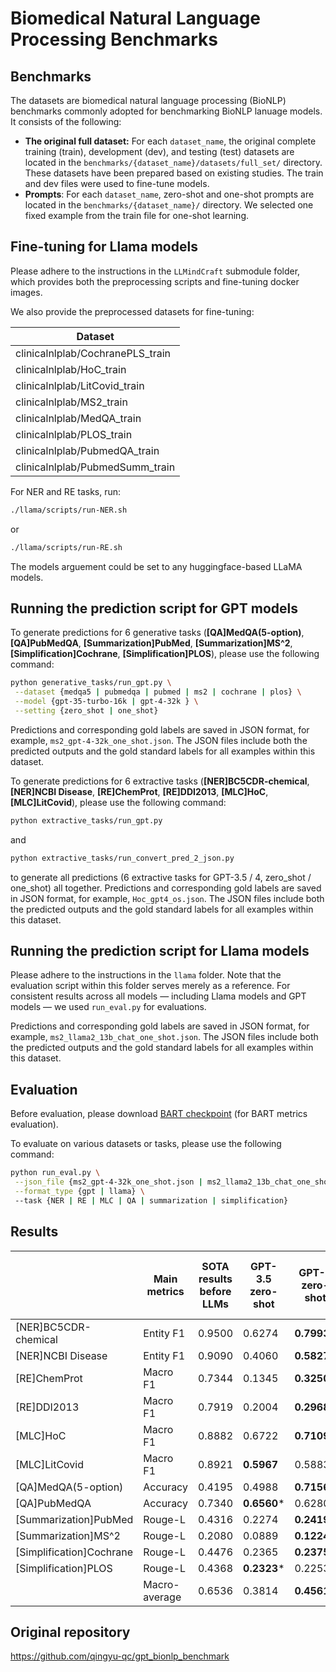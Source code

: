 # Biomedical Natural Language Processing Benchmarks


## Benchmarks
The datasets are biomedical natural language processing (BioNLP) benchmarks commonly adopted for benchmarking BioNLP lanuage models. It consists of the following:
- **The original full dataset:** For each `dataset_name`, the original complete training (train), development (dev), and testing (test) datasets are located in the `benchmarks/{dataset_name}/datasets/full_set/` directory. These datasets have been prepared based on existing studies. The train and dev files were used to fine-tune models.
- **Prompts**: For each `dataset_name`, zero-shot and one-shot prompts are located in the `benchmarks/{dataset_name}/` directory. We selected one fixed example from the train file for one-shot learning.

## Fine-tuning for Llama models

Please adhere to the instructions in the `LLMindCraft` submodule folder, which provides both the preprocessing scripts and fine-tuning docker images.

We also provide the preprocessed datasets for fine-tuning:

| Dataset                                           |
|---------------------------------------------------|
| clinicalnlplab/CochranePLS_train                  |
| clinicalnlplab/HoC_train                          |
| clinicalnlplab/LitCovid_train                     |
| clinicalnlplab/MS2_train                          |
| clinicalnlplab/MedQA_train                        |
| clinicalnlplab/PLOS_train                         |
| clinicalnlplab/PubmedQA_train                     |
| clinicalnlplab/PubmedSumm_train                   |

For NER and RE tasks, run:
```bash
./llama/scripts/run-NER.sh 
```
or
```bash
./llama/scripts/run-RE.sh 
```
The models arguement could be set to any huggingface-based LLaMA models.

## Running the prediction script for GPT models

To generate predictions for 6 generative tasks (**[QA]MedQA(5-option)**, **[QA]PubMedQA**, **[Summarization]PubMed**, **[Summarization]MS^2**, **[Simplification]Cochrane**, **[Simplification]PLOS**), please use the following command:

```bash
python generative_tasks/run_gpt.py \
 --dataset {medqa5 | pubmedqa | pubmed | ms2 | cochrane | plos} \
 --model {gpt-35-turbo-16k | gpt-4-32k } \
 --setting {zero_shot | one_shot}
```
Predictions and corresponding gold labels are saved in JSON format, for example, `ms2_gpt-4-32k_one_shot.json`. The JSON files include both the predicted outputs and the gold standard labels for all examples within this dataset.

To generate predictions for 6 extractive tasks (**[NER]BC5CDR-chemical**, **[NER]NCBI Disease**, **[RE]ChemProt**, **[RE]DDI2013**, **[MLC]HoC**,  **[MLC]LitCovid**), please use the following command:

```bash
python extractive_tasks/run_gpt.py
```
and
```bash
python extractive_tasks/run_convert_pred_2_json.py
```
to generate all predictions (6 extractive tasks for GPT-3.5 / 4, zero_shot / one_shot) all together. Predictions and corresponding gold labels are saved in JSON format, for example, `Hoc_gpt4_os.json`. The JSON files include both the predicted outputs and the gold standard labels for all examples within this dataset.

## Running the prediction script for Llama models

Please adhere to the instructions in the `llama` folder. Note that the evaluation script within this folder serves merely as a reference. For consistent results across all models — including Llama models and GPT models — we used `run_eval.py` for evaluations.

Predictions and corresponding gold labels are saved in JSON format, for example, `ms2_llama2_13b_chat_one_shot.json`. The JSON files include both the predicted outputs and the gold standard labels for all examples within this dataset.

## Evaluation

Before evaluation, please download [BART checkpoint](https://drive.google.com/u/0/uc?id=1_7JfF7KOInb7ZrxKHIigTMR4ChVET01m&export=download) (for BART metrics evaluation).

To evaluate on various datasets or tasks, please use the following command:
```bash
python run_eval.py \
 --json_file {ms2_gpt-4-32k_one_shot.json | ms2_llama2_13b_chat_one_shot.json | ...} \
 --format_type {gpt | llama} \ 
 --task {NER | RE | MLC | QA | summarization | simplification}
```


## Results

|             | Main metrics |SOTA results before LLMs | GPT-3.5 zero-shot | GPT-4 zero-shot  | LLAMA2 13B zero-shot | GPT-3.5 one-shot | GPT-4 one-shot  | LLAMA2 13B one-shot | LLAMA2 13B fine-tuned | PMC LLAMA 13B fine-tuned |
|-------------|-----|---------------------|---------|---------|------------|---------|---------|------------|------------|---------------|
| [NER]BC5CDR-chemical     | Entity F1                | 0.9500  | 0.6274  | **0.7993***    | 0.3944  | 0.7133  | **0.8327***    | 0.6276     | **0.9149**        | 0.9063        |
| [NER]NCBI Disease        | Entity F1                | 0.9090  | 0.4060  | **0.5827***    | 0.2211  | 0.4817  | **0.5988***    | 0.3811     | **0.8682***       | 0.8353        |
| [RE]ChemProt             | Macro F1                 | 0.7344  | 0.1345  | **0.3250***    | 0.1392  | 0.1280  | **0.3391***    | 0.0718     | **0.4612***       | 0.3111        |
| [RE]DDI2013              | Macro F1                 | 0.7919  | 0.2004  | **0.2968***    | 0.1305  | 0.2126  | **0.3312***    | 0.1779     | **0.6218**        | 0.5700        |
| [MLC]HoC                 | Macro F1                 | 0.8882  | 0.6722  | **0.7109***     | 0.1285  | 0.6671  | **0.7093***     | 0.3072     | **0.6957***       | 0.4221        |
| [MLC]LitCovid            | Macro F1                 | 0.8921  | **0.5967**  | 0.5883     | 0.3825  | **0.6009**  | 0.5901     | 0.4808     | **0.5725***       | 0.4273        |
| [QA]MedQA(5-option)      | Accuracy                 | 0.4195  | 0.4988  | **0.7156***    | 0.2522  | 0.5161  | **0.7439***    | 0.2899     | **0.4462***       | 0.3975        |
| [QA]PubMedQA             | Accuracy                 | 0.7340  | **0.6560*** | 0.6280     | 0.5520  | 0.4600  | **0.7100***    | 0.2660     | **0.8040***       | 0.7680        |
| [Summarization]PubMed    | Rouge-L                  | 0.4316  | 0.2274  | **0.2419***    | 0.1190  | 0.2351  | **0.2427***    | 0.0989     | **0.1857***       | 0.1684        |
| [Summarization]MS^2      | Rouge-L                  | 0.2080  | 0.0889  | **0.1224***    | 0.0948  | 0.1132  | **0.1248***    | 0.0320     | **0.0934***       | 0.0059        |
| [Simplification]Cochrane | Rouge-L                  | 0.4476  | 0.2365  | **0.2375**     | 0.2081  | **0.2447*** | 0.2385     | 0.2207     | 0.2355        | **0.2370***       |
| [Simplification]PLOS     | Rouge-L                  | 0.4368  | **0.2323*** | 0.2253     | 0.2121  | **0.2449*** | 0.2386     | 0.1836     | **0.2583**        | 0.2577        |
|                          | Macro-average            | 0.6536  | 0.3814  | **0.4561**     | 0.2362  | 0.3848  | **0.4750**     | 0.2614     | **0.5131**        | 0.4422        |


## Original repository

https://github.com/qingyu-qc/gpt_bionlp_benchmark
